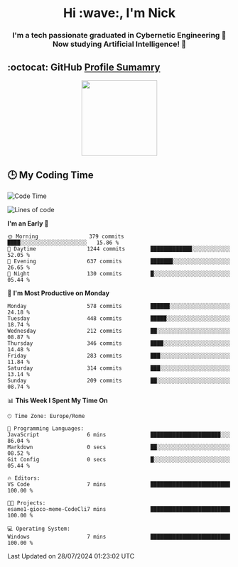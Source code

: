 <h1 align="center">Hi :wave:, I'm Nick</h1>

<h3 align="center">I'm a tech passionate graduated in Cybernetic Engineering 🤖<br>
Now studying Artificial Intelligence! 🧠</h3>


## :octocat: GitHub <a href="https://github.com/vn7n24fzkq/github-profile-summary-cards">Profile Sumamry</a>

<p align="center">
   <img style="height:170px;display:inline-block"  src="http://github-profile-summary-cards.vercel.app/api/cards/profile-details?username=CodeClimberNT&theme=github_dark" />
<!--    <img style="height:170px;display:inline-block"  src="http://github-profile-summary-cards.vercel.app/api/cards/repos-per-language?username=CodeClimberNT&theme=github_dark&exclude=" /> -->
</p>

 ## :clock3: My Coding Time 
 
<!--START_SECTION:waka-->
![Code Time](http://img.shields.io/badge/Code%20Time-362%20hrs%206%20mins-blue)

![Lines of code](https://img.shields.io/badge/From%20Hello%20World%20I%27ve%20Written-2.8%20million%20lines%20of%20code-blue)

**I'm an Early 🐤** 

```text
🌞 Morning                379 commits         ████░░░░░░░░░░░░░░░░░░░░░   15.86 % 
🌆 Daytime                1244 commits        █████████████░░░░░░░░░░░░   52.05 % 
🌃 Evening                637 commits         ███████░░░░░░░░░░░░░░░░░░   26.65 % 
🌙 Night                  130 commits         █░░░░░░░░░░░░░░░░░░░░░░░░   05.44 % 
```
📅 **I'm Most Productive on Monday** 

```text
Monday                   578 commits         ██████░░░░░░░░░░░░░░░░░░░   24.18 % 
Tuesday                  448 commits         █████░░░░░░░░░░░░░░░░░░░░   18.74 % 
Wednesday                212 commits         ██░░░░░░░░░░░░░░░░░░░░░░░   08.87 % 
Thursday                 346 commits         ████░░░░░░░░░░░░░░░░░░░░░   14.48 % 
Friday                   283 commits         ███░░░░░░░░░░░░░░░░░░░░░░   11.84 % 
Saturday                 314 commits         ███░░░░░░░░░░░░░░░░░░░░░░   13.14 % 
Sunday                   209 commits         ██░░░░░░░░░░░░░░░░░░░░░░░   08.74 % 
```


📊 **This Week I Spent My Time On** 

```text
🕑︎ Time Zone: Europe/Rome

💬 Programming Languages: 
JavaScript               6 mins              ██████████████████████░░░   86.04 % 
Markdown                 0 secs              ██░░░░░░░░░░░░░░░░░░░░░░░   08.52 % 
Git Config               0 secs              █░░░░░░░░░░░░░░░░░░░░░░░░   05.44 % 

🔥 Editors: 
VS Code                  7 mins              █████████████████████████   100.00 % 

🐱‍💻 Projects: 
esame1-gioco-meme-CodeCli7 mins              █████████████████████████   100.00 % 

💻 Operating System: 
Windows                  7 mins              █████████████████████████   100.00 % 
```


 Last Updated on 28/07/2024 01:23:02 UTC
<!--END_SECTION:waka-->

